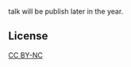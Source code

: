 talk will be publish later in the year.

## License

[CC BY-NC](https://creativecommons.org/licenses/by-nc/3.0)
